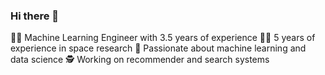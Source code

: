 ### Hi there 👋

🧑‍💻 Machine Learning Engineer with 3.5 years of experience
🧑‍💻 5 years of experience in space research
🤖 Passionate about machine learning and data science
🕵️ Working on recommender and search systems

<!--
**ermakovvova/ermakovvova** is a ✨ _special_ ✨ repository because its `README.md` (this file) appears on your GitHub profile.

Here are some ideas to get you started:

- 🔭 I’m currently working on ...
- 🌱 I’m currently learning ...
- 👯 I’m looking to collaborate on ...
- 🤔 I’m looking for help with ...
- 💬 Ask me about ...
- 📫 How to reach me: ...
- 😄 Pronouns: ...
- ⚡ Fun fact: ...
-->
